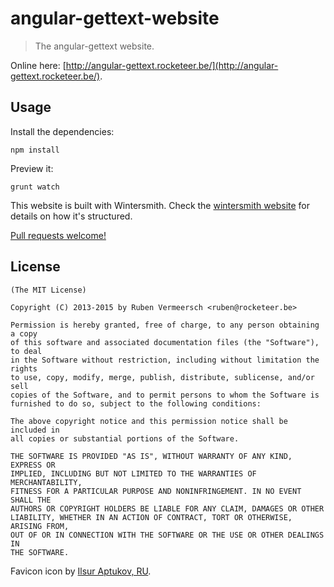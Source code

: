 # angular-gettext-website

> The angular-gettext website.

Online here: [http://angular-gettext.rocketeer.be/](http://angular-gettext.rocketeer.be/).

## Usage

Install the dependencies:

```
npm install
```

Preview it:

```
grunt watch
```

This website is built with Wintersmith. Check the [wintersmith website](http://wintersmith.io/) for details on how it's structured.

[Pull requests welcome!](https://github.com/rubenv/angular-gettext-website/pulls)
    
## License 

    (The MIT License)

    Copyright (C) 2013-2015 by Ruben Vermeersch <ruben@rocketeer.be>

    Permission is hereby granted, free of charge, to any person obtaining a copy
    of this software and associated documentation files (the "Software"), to deal
    in the Software without restriction, including without limitation the rights
    to use, copy, modify, merge, publish, distribute, sublicense, and/or sell
    copies of the Software, and to permit persons to whom the Software is
    furnished to do so, subject to the following conditions:

    The above copyright notice and this permission notice shall be included in
    all copies or substantial portions of the Software.

    THE SOFTWARE IS PROVIDED "AS IS", WITHOUT WARRANTY OF ANY KIND, EXPRESS OR
    IMPLIED, INCLUDING BUT NOT LIMITED TO THE WARRANTIES OF MERCHANTABILITY,
    FITNESS FOR A PARTICULAR PURPOSE AND NONINFRINGEMENT. IN NO EVENT SHALL THE
    AUTHORS OR COPYRIGHT HOLDERS BE LIABLE FOR ANY CLAIM, DAMAGES OR OTHER
    LIABILITY, WHETHER IN AN ACTION OF CONTRACT, TORT OR OTHERWISE, ARISING FROM,
    OUT OF OR IN CONNECTION WITH THE SOFTWARE OR THE USE OR OTHER DEALINGS IN
    THE SOFTWARE.

Favicon icon by [Ilsur Aptukov, RU](https://thenounproject.com/Ilsur/).
